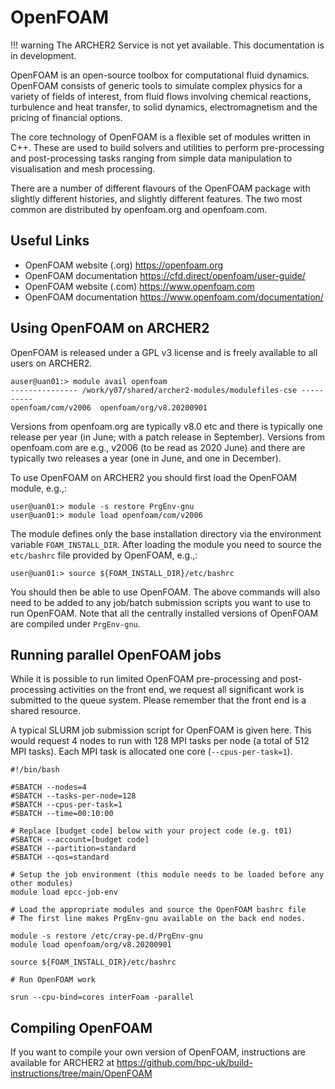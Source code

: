 # OpenFOAM

!!! warning
    The ARCHER2 Service is not yet available. This documentation is in
    development.

OpenFOAM is an open-source toolbox for computational fluid dynamics.
OpenFOAM consists of generic tools to simulate complex physics for a
variety of fields of interest, from fluid flows involving chemical
reactions, turbulence and heat transfer, to solid dynamics,
electromagnetism and the pricing of financial options.

The core technology of OpenFOAM is a flexible set of modules written in
C++. These are used to build solvers and utilities to perform
pre-processing and post-processing tasks ranging from simple data
manipulation to visualisation and mesh processing.

There are a number of different flavours of the OpenFOAM package with
slightly different histories, and slightly different features. The two
most common are distributed by openfoam.org and openfoam.com.

## Useful Links

  - OpenFOAM website (.org) <https://openfoam.org>
  - OpenFOAM documentation <https://cfd.direct/openfoam/user-guide/>
  - OpenFOAM website (.com) <https://www.openfoam.com>
  - OpenFOAM documentation <https://www.openfoam.com/documentation/>

## Using OpenFOAM on ARCHER2

OpenFOAM is released under a GPL v3 license and is freely available to
all users on ARCHER2.

``` 
auser@uan01:> module avail openfoam
--------------- /work/y07/shared/archer2-modules/modulefiles-cse ----------
openfoam/com/v2006  openfoam/org/v8.20200901  
```

Versions from openfoam.org are typically v8.0 etc and there is typically
one release per year (in June; with a patch release in September).
Versions from openfoam.com are e.g., v2006 (to be read as 2020 June) and
there are typically two releases a year (one in June, and one in
December).

To use OpenFOAM on ARCHER2 you should first load the OpenFOAM module,
e.g.,:

    user@uan01:> module -s restore PrgEnv-gnu
    user@uan01:> module load openfoam/com/v2006

The module defines only the base installation directory via the
environment variable `FOAM_INSTALL_DIR`. After loading the module you
need to source the `etc/bashrc` file provided by OpenFOAM, e.g.,:

    user@uan01:> source ${FOAM_INSTALL_DIR}/etc/bashrc

You should then be able to use OpenFOAM. The above commands will also
need to be added to any job/batch submission scripts you want to use to
run OpenFOAM. Note that all the centrally installed versions of OpenFOAM
are compiled under `PrgEnv-gnu`.

## Running parallel OpenFOAM jobs

While it is possible to run limited OpenFOAM pre-processing and
post-processing activities on the front end, we request all significant
work is submitted to the queue system. Please remember that the front
end is a shared resource.

A typical SLURM job submission script for OpenFOAM is given here. This
would request 4 nodes to run with 128 MPI tasks per node (a total of 512
MPI tasks). Each MPI task is allocated one core (`--cpus-per-task=1`).

```
#!/bin/bash

#SBATCH --nodes=4
#SBATCH --tasks-per-node=128
#SBATCH --cpus-per-task=1
#SBATCH --time=00:10:00

# Replace [budget code] below with your project code (e.g. t01)
#SBATCH --account=[budget code] 
#SBATCH --partition=standard
#SBATCH --qos=standard

# Setup the job environment (this module needs to be loaded before any other modules)
module load epcc-job-env

# Load the appropriate modules and source the OpenFOAM bashrc file
# The first line makes PrgEnv-gnu available on the back end nodes.

module -s restore /etc/cray-pe.d/PrgEnv-gnu
module load openfoam/org/v8.20200901

source ${FOAM_INSTALL_DIR}/etc/bashrc

# Run OpenFOAM work

srun --cpu-bind=cores interFoam -parallel
```

## Compiling OpenFOAM

If you want to compile your own version of OpenFOAM, instructions are
available for ARCHER2 at
<https://github.com/hpc-uk/build-instructions/tree/main/OpenFOAM>
